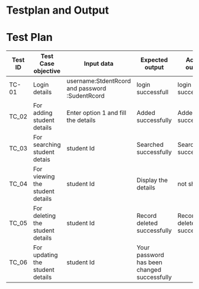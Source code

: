 # Testplan and Output

# Test Plan
|Test ID   |Test Case objective  |Input data   |Expected output   |Actual  output|
|----------|---------------------|-------------|------------------|---------------|
|TC-01     |Login details        |username:StdentRcord  and password :SudentRcord|login successfull|login successfull|
|TC_02   |For adding student details|Enter option 1 and fill the details|Added successfully|Added successfully|
|TC_03   |For searching student detais|student Id  |Searched successfully|Searched successfully|
|TC_04|For viewing the student details |student Id |Display the details|not showing|
|TC_05|For deleting the student details|student Id |Record deleted successfully|Record deleted successfully|
|TC_06|For updating the student details|student Id |Your password has been changed successfully| |Your password has been changed successfully |
